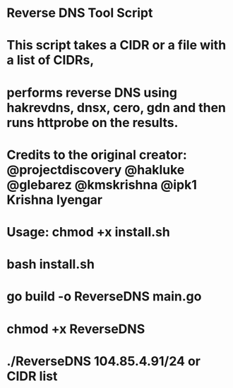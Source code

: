 
# Reverse DNS Tool Script
# This script takes a CIDR or a file with a list of CIDRs,
# performs reverse DNS using hakrevdns, dnsx, cero, gdn and then runs httprobe on the results.
# Credits to the original creator: @projectdiscovery @hakluke @glebarez @kmskrishna @ipk1 Krishna Iyengar

# Usage: chmod +x install.sh
# bash install.sh
# go build -o ReverseDNS main.go
# chmod +x ReverseDNS
# ./ReverseDNS 104.85.4.91/24 or CIDR list

